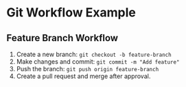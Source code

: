 # Git Workflow Example

## Feature Branch Workflow
1. Create a new branch: `git checkout -b feature-branch`
2. Make changes and commit: `git commit -m "Add feature"`
3. Push the branch: `git push origin feature-branch`
4. Create a pull request and merge after approval.
